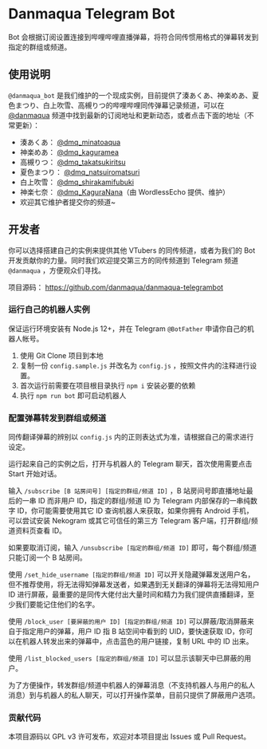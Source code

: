 # Danmaqua Telegram Bot

Bot 会根据订阅设置连接到哔哩哔哩直播弹幕，将符合同传惯用格式的弹幕转发到指定的群组或频道。

## 使用说明

`@danmaqua_bot` 是我们维护的一个现成实例，目前提供了湊あくあ、神楽めあ、夏色まつり、白上吹雪、高槻りつ的哔哩哔哩同传弹幕记录频道，可以在 [@danmaqua](https://t.me/danmaqua) 频道中找到最新的订阅地址和更新动态，或者点击下面的地址（不常更新）：

- 湊あくあ： [@dmq_minatoaqua](https://t.me/s/dmq_minatoaqua)
- 神楽めあ： [@dmq_kaguramea](https://t.me/s/dmq_kaguramea)
- 高槻りつ： [@dmq_takatsukiritsu](https://t.me/s/dmq_takatsukiritsu)
- 夏色まつり： [@dmq_natsuiromatsuri](https://t.me/s/dmq_natsuiromatsuri)
- 白上吹雪： [@dmq_shirakamifubuki](https://t.me/s/dmq_shirakamifubuki)
- 神楽七奈： [@dmq_KaguraNana](https://t.me/dmq_KaguraNana)（由 WordlessEcho 提供、维护）
- 欢迎其它维护者提交你的频道~

## 开发者

你可以选择搭建自己的实例来提供其他 VTubers 的同传频道，或者为我们的 Bot 开发贡献你的力量。同时我们欢迎提交第三方的同传频道到 Telegram 频道 `@danmaqua` ，方便观众们寻找。

项目源码： <https://github.com/danmaqua/danmaqua-telegrambot>

### 运行自己的机器人实例

保证运行环境安装有 Node.js 12+，并在 Telegram `@BotFather` 申请你自己的机器人帐号。

1. 使用 Git Clone 项目到本地
2. 复制一份 `config.sample.js` 并改名为 `config.js` ，按照文件内的注释进行设置。
3. 首次运行前需要在项目根目录执行 `npm i` 安装必要的依赖
4. 执行 `npm run bot` 即可启动机器人

### 配置弹幕转发到群组或频道

同传翻译弹幕的辨别以 `config.js` 内的正则表达式为准，请根据自己的需求进行设定。

运行起来自己的实例之后，打开与机器人的 Telegram 聊天，首次使用需要点击 Start 开始对话。

输入 `/subscribe [B 站房间号] [指定的群组/频道 ID]` ，B 站房间号即直播地址最后的一串 ID 而非用户 ID，指定的群组/频道 ID 为 Telegram 内部保存的一串纯数字 ID，你可能需要使用其它 ID 查询机器人来获取，如果你拥有 Android 手机，可以尝试安装 Nekogram 或其它可信任的第三方 Telegram 客户端，打开群组/频道资料页查看 ID。

如果要取消订阅，输入 `/unsubscribe [指定的群组/频道 ID]` 即可，每个群组/频道只能订阅一个 B 站房间。

使用 `/set_hide_username [指定的群组/频道 ID]` 可以开关隐藏弹幕发送用户名，但不推荐使用，将无法得知弹幕发送者，如果遇到无关翻译的弹幕将无法得知用户 ID 进行屏蔽，最重要的是同传大佬付出大量时间和精力为我们提供直播翻译，至少我们要能记住他们的名字。

使用 `/block_user [要屏蔽的用户 ID] [指定的群组/频道 ID]` 可以屏蔽/取消屏蔽来自于指定用户的弹幕，用户 ID 指 B 站空间中看到的 UID，要快速获取 ID，你可以在机器人转发出来的弹幕中，点击蓝色的用户链接，复制 URL 中的 ID 出来。

使用 `/list_blocked_users [指定的群组/频道 ID]` 可以显示该聊天中已屏蔽的用户。

为了方便操作，转发群组/频道中机器人的弹幕消息（不支持机器人与用户的私人消息）到与机器人的私人聊天，可以打开操作菜单，目前只提供了屏蔽用户选项。

### 贡献代码

本项目源码以 GPL v3 许可发布，欢迎对本项目提出 Issues 或 Pull Request。
